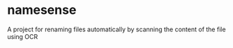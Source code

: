 # namesense
A project for renaming files automatically by scanning the content of the file using OCR
